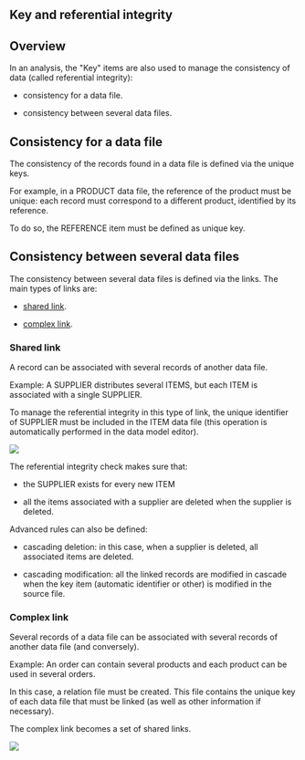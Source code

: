 
## Key and referential integrity
			



<a name="NOTE1"></a>
<a name="NOTE1_1"></a>


## Overview
<a name="overview_ELTTEXTE000127"></a>
In an analysis, the "Key" items are also used to manage the consistency of data (called referential integrity):

- consistency for a data file.

- consistency between several data files.




<a name="NOTE2"></a>
<a name="NOTE2_1"></a>


## Consistency for a data file
<a name="consistency_for_data_file_ELTTEXTE000151"></a>
The consistency of the records found in a data file is defined via the unique keys.

For example, in a PRODUCT data file, the reference of the product must be unique: each record must correspond to a different product, identified by its reference.

To do so, the REFERENCE item must be defined as unique key.

<a name="NOTE3"></a>
<a name="NOTE3_1"></a>


## Consistency between several data files
<a name="consistency_between_several_data_files_ELTTEXTE000175"></a>
The consistency between several data files is defined via the links. The main types of links are:

- [shared link](#NOTE3_2).

- [complex link](#NOTE3_3).



<a name="NOTE3_2"></a>


### Shared link
<a name="shared_link_ELTPARAGRAPHE000047"></a>

A record can be associated with several records of another data file.

Example: A SUPPLIER distributes several ITEMS, but each ITEM is associated with a single SUPPLIER.

To manage the referential integrity in this type of link, the unique identifier of SUPPLIER must be included in the ITEM data file (this operation is automatically performed in the data model editor).

![](https://doc.pcsoft.fr/en-US/images/image.awp?langid=3&name=LiaisonPartagee.gif)


The referential integrity check makes sure that:

- the SUPPLIER exists for every new ITEM

- all the items associated with a supplier are deleted when the supplier is deleted.




Advanced rules can also be defined: 

- cascading deletion: in this case, when a supplier is deleted, all associated items are deleted.

- cascading modification: all the linked records are modified in cascade when the key item (automatic identifier or other) is modified in the source file.



<a name="NOTE3_3"></a>


### Complex link
<a name="complex_link_ELTPARAGRAPHE000070"></a>

Several records of a data file can be associated with several records of another data file (and conversely).

Example: An order can contain several products and each product can be used in several orders.

In this case, a relation file must be created. This file contains the unique key of each data file that must be linked (as well as other information if necessary).

The complex link becomes a set of shared links.


![](https://doc.pcsoft.fr/en-US/images/image.awp?langid=3&name=LiaisonComplexe.gif&type=thumb)



